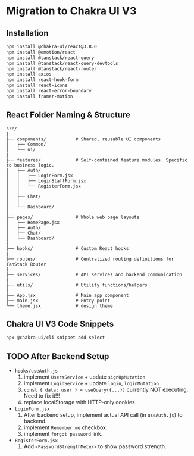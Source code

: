 # Migration to Chakra UI V3

## Installation
```bash
npm install @chakra-ui/react@3.8.0
npm install @emotion/react
npm install @tanstack/react-query
npm install @tanstack/react-query-devtools
npm install @tanstack/react-router
npm install axios
npm install react-hook-form
npm install react-icons
npm install react-error-boundary
npm install framer-motion
```

## React Folder Naming & Structure
```
src/
|
├── components/           # Shared, reusable UI components
│   ├── Common/             
│   └── ui/
|
├── features/             # Self-contained feature modules. Specific to business logic.
│   ├── Auth/
│   │   ├── LoginForm.jsx 
│   │   ├── LoginStaffForm.jsx 
│   │   └── RegisterForm.jsx
│   │
│   ├── Chat/ 
│   │
│   └── Dashboard/
│
├── pages/                # Whole web page layouts
│   ├── HomePage.jsx 
│   ├── Auth/
│   ├── Chat/             
│   └── Dashboard/
|
├── hooks/                # Custom React hooks
|
├── routes/               # Centralized routing definitions for TanStack Router
|
├── services/             # API services and backend communication
|
├── utils/                # Utility functions/helpers
|
├── App.jsx               # Main app component
├── main.jsx              # Entry point
└── theme.jsx             # design theme
```

## Chakra UI V3 Code Snippets
```bash
npx @chakra-ui/cli snippet add select
```

## TODO After Backend Setup
- `hooks/useAuth.js`
    1. implement `UsersService` + update `signUpMutation`
    2. implement `LoginService` + update `login`, `loginMutation`
    3. `const { data: user } = useQuery({...})` currently NOT executing. Need to fix it!!!
    3. replace localStorage with HTTP-only cookies
- `LoginForm.jsx`
    1. After backend setup, implement actual API call (in `useAuth.js`) to backend.
    2. implement `Remember me` checkbox.
    3. implement `forgot password` link.
- `RegisterForm.jsx`
    1. Add `<PasswordStrengthMeter>` to show password strength.